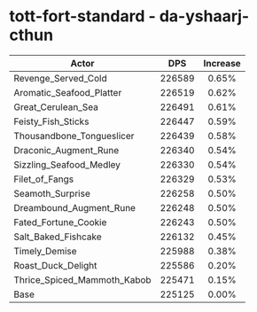 # tott-fort-standard - da-yshaarj-cthun
| Actor | DPS | Increase |
|---|:---:|:---:|
|Revenge_Served_Cold|226589|0.65%|
|Aromatic_Seafood_Platter|226519|0.62%|
|Great_Cerulean_Sea|226491|0.61%|
|Feisty_Fish_Sticks|226447|0.59%|
|Thousandbone_Tongueslicer|226439|0.58%|
|Draconic_Augment_Rune|226340|0.54%|
|Sizzling_Seafood_Medley|226330|0.54%|
|Filet_of_Fangs|226329|0.53%|
|Seamoth_Surprise|226258|0.50%|
|Dreambound_Augment_Rune|226248|0.50%|
|Fated_Fortune_Cookie|226243|0.50%|
|Salt_Baked_Fishcake|226132|0.45%|
|Timely_Demise|225988|0.38%|
|Roast_Duck_Delight|225586|0.20%|
|Thrice_Spiced_Mammoth_Kabob|225471|0.15%|
|Base|225125|0.00%|
